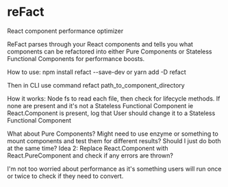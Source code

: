 # reFact
React component performance optimizer

ReFact parses through your React components and tells you what components can be refactored into either Pure Components or Stateless Functional Components for performance boosts.

How to use:
npm install refact --save-dev
or 
yarn add -D refact

Then in CLI use command
refact path_to_component_directory

How it works:
Node fs to read each file, then check for lifecycle methods. If none are present and it's not a Stateless Functional Component ie React.Component is present, log that User should change it to a Stateless Functional Component

What about Pure Components?
Might need to use enzyme or something to mount components and test them for different results?
Should I just do both at the same time?
Idea 2: Replace React.Component with React.PureComponent and check if any errors are thrown?


I'm not too worried about performance as it's something users will run once or twice to check if they need to convert.